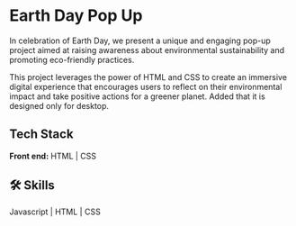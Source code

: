 # Earth Day Pop Up

In celebration of Earth Day, we present a unique and engaging pop-up project aimed at raising awareness about environmental sustainability and promoting eco-friendly practices. 

This project leverages the power of HTML and CSS to create an immersive digital experience that encourages users to reflect on their environmental impact and take positive actions for a greener planet. Added that it is designed only for desktop.


## Tech Stack

**Front end:** HTML | CSS


## 🛠 Skills
Javascript | HTML | CSS


